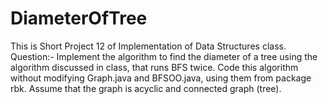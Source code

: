# DiameterOfTree
This is Short Project 12 of Implementation of Data Structures class. Question:- Implement the algorithm to find the diameter of a tree using the algorithm discussed in class, that runs BFS twice. Code this algorithm without modifying Graph.java and BFSOO.java, using them from package rbk. Assume that the graph is acyclic and connected graph (tree).

